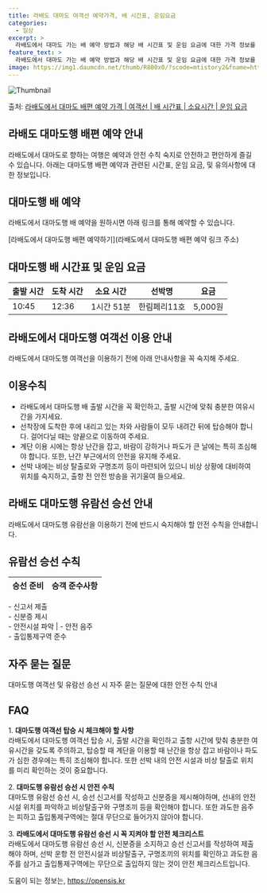 ```yaml
---
title: 라배도 대마도 여객선 예약가격, 배 시간표, 운임요금
categories:
  - 일상
excerpt: >
  라배도에서 대마도 가는 배 예약 방법과 해당 배 시간표 및 운임 요금에 대한 가격 정보를 안내 드리겠습니다. 안전하고 재밋는 대마도행 여행을 위해 아래 정보 참고하시기 바랍니다. 대마도행 배편 예약하기 👈 클릭라배도에서 대마도행 배 시간표출발 시간도착 시간소요 시간선박명요금10:4512:361시간 51분한림페리11호5,000원대마도행 배편 예약하기 👈 클릭라배도에서 대마도행 여객선 탑승 시 이용수칙라배도에서 대마도행 여객선을 이용하실 때 반드시 숙지해야 할 이용수칙을 소개합니다. 1. 출항 전 준비 라배도에서 대마도행 배 출항시간을 꼭 확인하고, 출항 시간에 맞춰 매표소를 찾아 충분한 여유시간을 가지세요. 2. 탑승 절차 선박에 탑승할 때에는 선착장에 도착한 후에 내리고 있는 차와 사람들이 모두 내려간 ..
feature_text: >
  라배도에서 대마도 가는 배 예약 방법과 해당 배 시간표 및 운임 요금에 대한 가격 정보를 안내 드리겠습니다. 안전하고 재밋는 대마도행 여행을 위해 아래 정보 참고하시기 바랍니다. 대마도행 배편 예약하기 👈 클릭라배도에서 대마도행 배 시간표출발 시간도착 시간소요 시간선박명요금10:4512:361시간 51분한림페리11호5,000원대마도행 배편 예약하기 👈 클릭라배도에서 대마도행 여객선 탑승 시 이용수칙라배도에서 대마도행 여객선을 이용하실 때 반드시 숙지해야 할 이용수칙을 소개합니다. 1. 출항 전 준비 라배도에서 대마도행 배 출항시간을 꼭 확인하고, 출항 시간에 맞춰 매표소를 찾아 충분한 여유시간을 가지세요. 2. 탑승 절차 선박에 탑승할 때에는 선착장에 도착한 후에 내리고 있는 차와 사람들이 모두 내려간 ..
image: https://img1.daumcdn.net/thumb/R800x0/?scode=mtistory2&fname=https%3A%2F%2Fblog.kakaocdn.net%2Fdn%2FPk37q%2FbtsHDxnvOo8%2Ff4FidkXBvNZlWbmUTaCQPK%2Fimg.webp
---
```


![Thumbnail](https://img1.daumcdn.net/thumb/R800x0/?scode=mtistory2&fname=https%3A%2F%2Fblog.kakaocdn.net%2Fdn%2FPk37q%2FbtsHDxnvOo8%2Ff4FidkXBvNZlWbmUTaCQPK%2Fimg.webp)

<p>출처: <a href="https://opensis.kr/entry/%EB%9D%BC%EB%B0%B0%EB%8F%84%EC%97%90%EC%84%9C-%EB%8C%80%EB%A7%88%EB%8F%84-%EB%B0%B0%ED%8E%B8-%EC%98%88%EC%95%BD-%EA%B0%80%EA%B2%A9-%EC%97%AC%EA%B0%9D%EC%84%A0-%EB%B0%B0-%EC%8B%9C%EA%B0%84%ED%91%9C-%EC%86%8C%EC%9A%94%EC%8B%9C%EA%B0%84-%EC%9A%B4%EC%9E%84-%EC%9A%94%EA%B8%88" rel="dofollow">라배도에서 대마도 배편 예약 가격 | 여객선 | 배 시간표 | 소요시간 | 운임 요금</a> </p>

## 라배도 대마도행 배편 예약 안내

라배도에서 대마도로 향하는 여행은 예약과 안전 수칙 숙지로 안전하고 편안하게 즐길 수 있습니다. 아래는 대마도행 배편 예약과 관련된 시간표,
운임 요금, 및 유의사항에 대한 정보입니다.

## 대마도행 배 예약

라배도에서 대마도행 배 예약을 원하시면 아래 링크를 통해 예약할 수 있습니다.

[라배도에서 대마도행 배편 예약하기](라배도에서 대마도행 배편 예약 링크 주소)

## 대마도행 배 시간표 및 운임 요금

**출발 시간** | **도착 시간** | **소요 시간** | **선박명** | **요금**  
---|---|---|---|---  
10:45 | 12:36 | 1시간 51분 | 한림페리11호 | 5,000원  
  
## 라배도에서 대마도행 여객선 이용 안내

라배도에서 대마도행 여객선을 이용하기 전에 아래 안내사항을 꼭 숙지해 주세요.

## 이용수칙

  * 라배도에서 대마도행 배 출발 시간을 꼭 확인하고, 출발 시간에 맞춰 충분한 여유시간을 가지세요.
  * 선착장에 도착한 후에 내리고 있는 차와 사람들이 모두 내려간 뒤에 탑승해야 합니다. 걸어다닐 때는 양끝으로 이동하여 주세요.
  * 계단 이용 시에는 항상 난간을 잡고, 바람이 강하거나 파도가 큰 날에는 특히 조심해야 합니다. 또한, 난간 부근에서의 안전을 유지해 주세요.
  * 선박 내에는 비상 탈출로와 구명조끼 등이 마련되어 있으니 비상 상황에 대비하여 위치를 숙지하고, 출항 전 안전 방송을 귀기울여 들으세요.

## 라배도 대마도행 유람선 승선 안내

라배도에서 대마도행 유람선을 이용하기 전에 반드시 숙지해야 할 안전 수칙을 안내합니다.

## 유람선 승선 수칙

**승선 준비** | **승객 준수사항**  
---|---  
\- 신고서 제출  
\- 신분증 제시  
\- 안전시설 파악 | \- 안전 음주  
\- 출입통제구역 준수  
  
## 자주 묻는 질문

대마도행 여객선 및 유람선 승선 시 자주 묻는 질문에 대한 안전 수칙 안내

## FAQ

1\. **대마도행 여객선 탑승 시 체크해야 할 사항**  
라배도에서 대마도행 여객선 탑승 시, 출발 시간을 확인하고 출항 시간에 맞춰 충분한 여유시간을 갖도록 주의하고, 탑승할 때 계단을 이용할 때
난간을 항상 잡고 바람이나 파도가 심한 경우에는 특히 조심해야 합니다. 또한 선박 내의 안전 시설과 비상 탈출로 위치를 미리 확인하는 것이
중요합니다.

2\. **대마도행 유람선 승선 시 안전 수칙**  
대마도행 유람선 승선 시, 승선 신고서를 작성하고 신분증을 제시해야하며, 선내의 안전 시설 위치를 파악하고 비상탈출구와 구명조끼 등을
확인해야 합니다. 또한 과도한 음주는 피하고 출입통제구역에는 절대 무단으로 들어가지 않아야 합니다.

3\. **라배도에서 대마도행 유람선 승선 시 꼭 지켜야 할 안전 체크리스트**  
라배도에서 대마도행 유람선 승선 시, 신분증을 소지하고 승선 신고서를 작성하여 제출해야 하며, 선박 운항 전 안전시설과 비상탈출구,
구명조끼의 위치를 확인하고 과도한 음주를 삼가고 출입통제구역에는 무단으로 출입하지 않는 것이 안전 체크리스트입니다.

 

도움이 되는 정보는, <a href="https://opensis.kr" rel="dofollow">https://opensis.kr</a>


